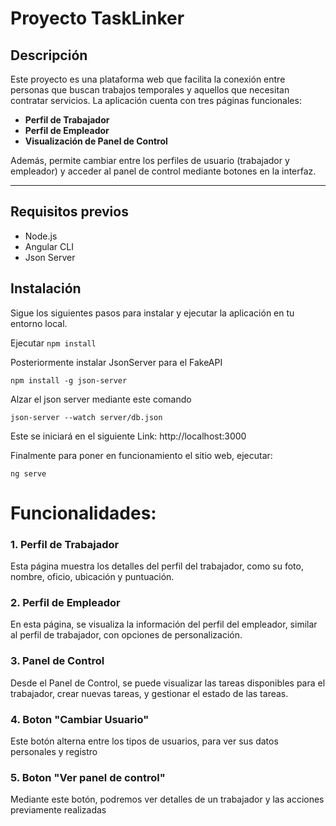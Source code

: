 # Proyecto TaskLinker

## Descripción

Este proyecto es una plataforma web que facilita la conexión entre personas que buscan trabajos temporales y aquellos que necesitan contratar servicios. La aplicación cuenta con tres páginas funcionales:
- **Perfil de Trabajador**
- **Perfil de Empleador**
- **Visualización de Panel de Control**

Además, permite cambiar entre los perfiles de usuario (trabajador y empleador) y acceder al panel de control mediante botones en la interfaz.

---

## Requisitos previos

- Node.js 
- Angular CLI 
- Json Server

## Instalación

Sigue los siguientes pasos para instalar y ejecutar la aplicación en tu entorno local.

Ejecutar `npm install` 

Posteriormente instalar JsonServer para el FakeAPI 

`npm install -g json-server` 

Alzar el json server mediante este comando

`json-server --watch server/db.json` 

Este se iniciará en el siguiente Link: http://localhost:3000

Finalmente para poner en funcionamiento el sitio web, ejecutar:

`ng serve`

# Funcionalidades:

### 1. Perfil de Trabajador
   Esta página muestra los detalles del perfil del trabajador, como su foto, nombre, oficio, ubicación y puntuación. 

### 2. Perfil de Empleador
   En esta página, se visualiza la información del perfil del empleador, similar al perfil de trabajador, con opciones de personalización.

### 3. Panel de Control
   Desde el Panel de Control, se puede visualizar las tareas disponibles para el trabajador, crear nuevas tareas, y gestionar el estado de las tareas.

### 4. Boton "Cambiar Usuario"
  Este botón alterna entre los tipos de usuarios, para ver sus datos personales y registro

### 5. Boton "Ver panel de control"
  Mediante este botón, podremos ver detalles de un trabajador y las acciones previamente realizadas 

